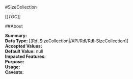 #SizeCollection

[[_TOC_]]

##About

**Summary:**   
**Data Type:** [[Rdl.SizeCollection|/API/Rdl/Rdl-SizeCollection]]  
**Accepted Values:**   
**Default Value:** null  
**Impacted Features:**   
**Purpose:**   
**Usage:**   
**Caveats:**   

